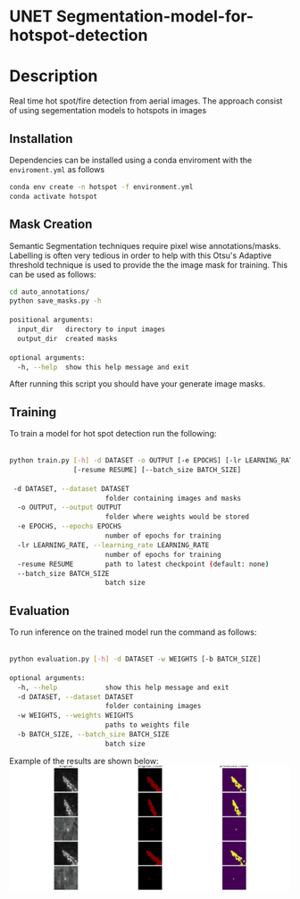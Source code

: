 # UNET Segmentation-model-for-hotspot-detection

# Description

Real time hot spot/fire detection from aerial images. 
The approach consist of using segementation models to  hotspots in images

## Installation 
Dependencies can be installed using a conda enviroment with the ```enviroment.yml``` as follows
```bash
conda env create -n hotspot -f environment.yml
conda activate hotspot
```

## Mask Creation

Semantic Segmentation techniques require pixel wise annotations/masks. Labelling is often very tedious in order to help with this
Otsu's Adaptive threshold technique is used to provide the the image mask for training. This can be used as follows:
```bash
cd auto_annotations/
python save_masks.py -h

positional arguments:
  input_dir   directory to input images
  output_dir  created masks

optional arguments:
  -h, --help  show this help message and exit


```
After running this script you should have your generate image masks.

## Training

To train a model for hot spot detection run the following:

```bash

python train.py [-h] -d DATASET -o OUTPUT [-e EPOCHS] [-lr LEARNING_RATE]
                [-resume RESUME] [--batch_size BATCH_SIZE]
                            
 -d DATASET, --dataset DATASET
                        folder containing images and masks
  -o OUTPUT, --output OUTPUT
                        folder where weights would be stored
  -e EPOCHS, --epochs EPOCHS
                        number of epochs for training
  -lr LEARNING_RATE, --learning_rate LEARNING_RATE
                        number of epochs for training
  -resume RESUME        path to latest checkpoint (default: none)
  --batch_size BATCH_SIZE
                        batch size

```

## Evaluation 

To run inference on the trained model run the command as follows:
```bash

python evaluation.py [-h] -d DATASET -w WEIGHTS [-b BATCH_SIZE]

optional arguments:
  -h, --help            show this help message and exit
  -d DATASET, --dataset DATASET
                        folder containing images
  -w WEIGHTS, --weights WEIGHTS
                        paths to weights file
  -b BATCH_SIZE, --batch_size BATCH_SIZE
                        batch size
```

Example of the results are shown below:
![display](results.png)
